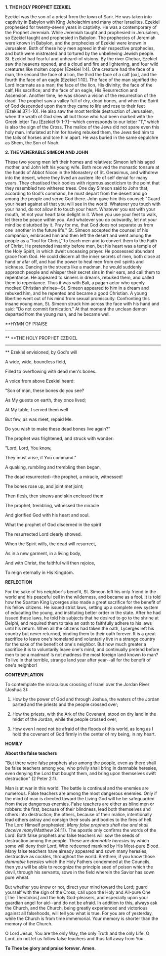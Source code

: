 
**1. THE HOLY PROPHET EZEKIEL**

Ezekiel was the son of a priest from the town of Sarir. He was taken into captivity in Babylon with King Jehoiachim and many other Israelites. Ezekiel prophesied for twenty-seven years in captivity. He was a contemporary of the Prophet Jeremiah. While Jeremiah taught and prophesied in Jerusalem, so Ezekiel taught and prophesied in Babylon. The prophecies of Jeremiah were known in Babylon, and the prophecies of Ezekiel were known in Jerusalem. Both of these holy men agreed in their respective prophecies, and both were mistreated and tortured by the unbelieving Jewish people. St. Ezekiel had fearful and unheard-of visions. By the river Chebar, Ezekiel saw the heavens opened, and a cloud and fire and lightening, and four wild creatures like molten copper [Ezekiel 1:4]. One creature had the face of a man, the second the face of a lion, the third the face of a calf [ox], and the fourth the face of an eagle [Ezekiel 1:10]. The face of the man signified the Lord Incarnate as a man; the face of the lion, His divinity; the face of the calf, His sacrifice; and the face of an eagle, His Resurrection and Ascension. Another time, he was shown a vision of the resurrection of the dead. The prophet saw a valley full of dry, dead bones, and when the Spirit of God descended upon them they came to life and rose to their feet [Ezekiel 37:1-10]. He also saw the most terrible destruction of Jerusalem, when the wrath of God slew all but those who had been marked with the Greek letter Tau [Ezekiel 9: 1-7]--which corresponds to our letter "T," which is also the sign of the Cross. The malice of the Jews did not spare even this holy man. Infuriated at him for having rebuked them, the Jews tied him to the tails of horses and tore him apart. He was buried in the same sepulchre as Shem, the Son of Noah.

**2. THE VENERABLE SIMEON AND JOHN**

These two young men left their homes and relatives: Simeon left his aged mother, and John left his young wife. Both received the monastic tonsure at the hands of Abbot Nicon in the Monastery of St. Gerasimus, and withdrew into the desert, where they lived an austere life of self denial for many years. They chastised their bodies with rigorous asceticism to the point that they resembled two withered trees. One day Simeon said to John that, according to God's command, he must depart from the desert and go among the people and serve God there. John gave him this counsel: "Guard your heart against all that you will see in the world. Whatever you touch with your hand, do not allow it to touch your heart. Whatever you eat with your mouth, let not your heart take delight in it. When you use your feet to walk, let there be peace within you. And whatever you do outwardly, let not your mind be disturbed by it. Pray for me, that God does not separate us from one  another in the future life." St. Simeon accepted the counsel of his companion, embraced him and then left the desert and went among the people as a "fool for Christ," to teach men and to convert them to the Faith of Christ. He pretended insanity before men, but his heart was a temple of the Holy Spirit, in which dwelt unceasing prayer. He possessed abundant grace from God. He could discern all the inner secrets of men, both close at hand or afar off, and had the power to heal men from evil spirits and sickness. Dancing in the streets like a madman, he would suddenly approach people and whisper their secret sins in their ears, and call them to repentance. He appeared to sinners in dreams, rebuked them, and called them to repentance. Thus it was with Bali, a pagan actor who openly mocked Christian shrines--St. Simeon appeared to him in a dream and rebuked him, and he repented and became a good Christian. A young libertine went out of his mind from sexual promiscuity. Confronting this insane young man, St. Simeon struck him across the face with his hand and said: "Do not commit fornication." At that moment the unclean demon departed from the young man, and he became well.


**HYMN OF PRAISE
**** 
**
**THE HOLY PROPHET EZEKIEL
**** 
**
Ezekiel envisioned, by God's will
 

A wide, wide, boundless field,
 

Filled to overflowing with dead men's bones.
 

A voice from above Ezekiel heard:
 

"Son of man, these bones do you see?
 

As My guests on earth, they once lived;
 

At My table, I served them well
 

But few, as was meet, repaid Me.
 

Do you wish to make these dead bones live again?"
 

The prophet was frightened, and struck with wonder:
 

"Lord, Lord, You know,
 

They must arise, if You command."
 

A quaking, rumbling and trembling then began,
 

The dead resurrected--the prophet, a miracle, witnessed!
 

The bones rose up, and joint met joint;
 

Then flesh, then sinews and skin enclosed them.
 

The prophet, trembling, witnessed the miracle
 

And glorified God with his heart and soul.
 

What the prophet of God discerned in the spirit
 

The resurrected Lord clearly showed.
 

When the Spirit wills, the dead will resurrect,
 

As in a new garment, in a living body,
 

And with Christ, the faithful will then rejoice,
 

To reign eternally in His Kingdom.
 

**REFLECTION**

For the sake of his neighbor's benefit, St. Simeon left his only friend in the world and his peaceful cell in the wilderness, and became as a fool. It is told how the Spartan King Lycerges also made a great sacrifice for the benefit of his fellow citizens. He issued strict laws, setting up a complete new system of educating the young, and instituting better order in the state. After he had issued these laws, he told his subjects that he desired to go to the shrine at Delphi, and required them to take an oath to faithfully adhere to his laws until his return. When all the citizens had taken the oath, Lycerges left his country but never returned, binding them to their oath forever. It is a great sacrifice to leave one's homeland and voluntarily live in a strange country for the sake of the benefit of one's neighbor. But how much greater a sacrifice it is to voluntarily leave one's mind, and continually pretend before men to be a madman! Is not madness the most foreign land known to man? To live in that terrible, strange land year after year--all for the benefit of one's neighbor!


**CONTEMPLATION**


To contemplate the miraculous crossing of Israel over the Jordan River (Joshua 3):

1.  How by the power of God and through Joshua, the waters of the Jordan parted and the priests and the people crossed over;

1.  How the priests, with the Ark of the Covenant, stood on dry land in the midst of the Jordan, while the people crossed over;

1.  How even I need not be afraid of the floods of this world, as long as I hold the covenant of God firmly in the center of my being, in my heart.


**HOMILY**


**About the false teachers**

"But there were false prophets also among the people, even as there shall be false teachers among you, who privily shall bring in damnable heresies, even denying the Lord that bought them, and bring upon themselves swift destruction" (2 Peter 2:1).

Man is at war in this world. The battle is continual and the enemies are numerous. False teachers are among the most dangerous enemies. Only if the mind of man is directed toward the Living God will he be safeguarded from these dangerous enemies. False teachers are either as blind men or robbers: the first, because of their blindness, lead both themselves and others into destruction; the others, because of their malice, intentionally lead others astray and consign their souls and bodies to the fires of hell. The Lord Himself prophesied: *Many false prophets shall rise and shall deceive many*(Matthew 24:11). The apostle only confirms the words of the Lord. Both false prophets and false teachers will sow the seeds of destruction among the people. These are *damnable heresies* by which some will deny their Lord, Who redeemed mankind by His Most-pure Blood. Many false teachers have already appeared and sown many heresies, destructive as cockles, throughout the world. Brethren, if you know those *damnable heresies* which the Holy Fathers condemned at the Councils, then you will be able to recognize the principle seed of poison which the devil, through his servants, sows in the field wherein the Savior has sown pure wheat.

But whether you know or not, direct your mind toward the Lord; guard yourself with the sign of the Cross; call upon the Holy and All-pure One [The Theotokos] and the holy God-pleasers, and especially upon your guardian angel for aid--and do not be afraid. In addition to this, always ask the Church, and the Church, being greatly experienced and victorious against all falsehoods, will tell you what is true. For you are of yesterday, while the Church is from time immemorial. Your memory is shorter than the memory of the Church.

O Lord Jesus, You are the only Way, the only Truth and the only Life. O Lord, do not let us follow false teachers and thus fall away from You.

**To Thee be glory and praise forever. Amen.**
